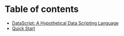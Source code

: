 # Table of contents

* [DataScript: A Hypothetical Data Scripting Language](README.md)
* [Quick Start](quick-start.md)

